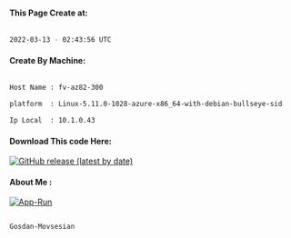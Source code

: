 
   
#### This Page Create at:

```bash

2022-03-13 - 02:43:56 UTC

```

#### Create By Machine:

```bash

Host Name : fv-az82-300

platform  : Linux-5.11.0-1028-azure-x86_64-with-debian-bullseye-sid

Ip Local  : 10.1.0.43

```
#### Download This code Here:

[![GitHub release (latest by date)](https://img.shields.io/github/v/release/Gosdan-Movsesian/Gosdan?style=for-the-badge&label=Download)](https://github.com/Gosdan-Movsesian/Gosdan/releases) 

</p> 

#### About Me :

[![App-Run](https://github.com/Gosdan-Movsesian/Gosdan/actions/workflows/App-Run.yml/badge.svg)](https://github.com/Gosdan-Movsesian/Gosdan/actions/workflows/App-Run.yml)

```bash

Gosdan-Movsesian

```

